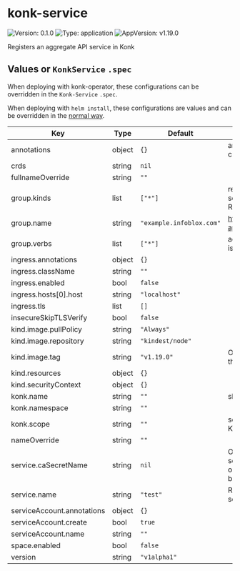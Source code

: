 # konk-service

![Version: 0.1.0](https://img.shields.io/badge/Version-0.1.0-informational?style=flat-square) ![Type: application](https://img.shields.io/badge/Type-application-informational?style=flat-square) ![AppVersion: v1.19.0](https://img.shields.io/badge/AppVersion-v1.19.0-informational?style=flat-square)

Registers an aggregate API service in Konk

## Values or `KonkService` `.spec`

When deploying with konk-operator, these configurations can be overridden in the `Konk-Service` `.spec`.

When deploying with `helm install`, these configurations are values and can be overridden in the [normal way](https://helm.sh/docs/helm/helm_install/#helm-install).

| Key | Type | Default | Description |
|-----|------|---------|-------------|
| annotations | object | `{}` | annotations to add to the APIService created in Konk by KonkService |
| crds | string | `nil` |  |
| fullnameOverride | string | `""` |  |
| group.kinds | list | `["*"]` | resource types provided by your API service. This list is used to setup default RBAC policies. |
| group.name | string | `"example.infoblox.com"` | https://kubernetes.io/docs/reference/using-api/#api-groups |
| group.verbs | list | `["*"]` | actions to allow on your API service. This list is used to setup default RBAC policies. |
| ingress.annotations | object | `{}` |  |
| ingress.className | string | `""` |  |
| ingress.enabled | bool | `false` |  |
| ingress.hosts[0].host | string | `"localhost"` |  |
| ingress.tls | list | `[]` |  |
| insecureSkipTLSVerify | bool | `false` |  |
| kind.image.pullPolicy | string | `"Always"` |  |
| kind.image.repository | string | `"kindest/node"` |  |
| kind.image.tag | string | `"v1.19.0"` | Overrides the image tag whose default is the chart appVersion. |
| kind.resources | object | `{}` |  |
| kind.securityContext | object | `{}` |  |
| konk.name | string | `""` | should be set to the konk-name |
| konk.namespace | string | `""` |  |
| konk.scope | string | `""` | scope of the konk, must match `.scope` of the Konk |
| nameOverride | string | `""` |  |
| service.caSecretName | string | `nil` | Optional reference to the secret the service's CA certs are stored in. When omitted, KonkService will generate a CA to be used by the APIService. |
| service.name | string | `"test"` | Required to be set to the name of the service to be registered in Konk |
| serviceAccount.annotations | object | `{}` |  |
| serviceAccount.create | bool | `true` |  |
| serviceAccount.name | string | `""` |  |
| space.enabled | bool | `false` |  |
| version | string | `"v1alpha1"` |  |
